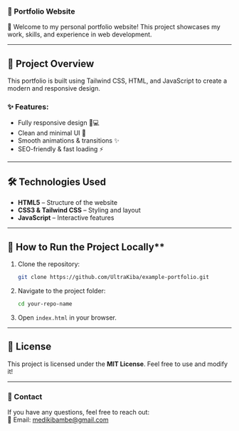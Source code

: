 ### **📌 Portfolio Website**  

🚀 Welcome to my personal portfolio website! This project showcases my work, skills, and experience in web development.  

---

## 📂 Project Overview 
This portfolio is built using Tailwind CSS, HTML, and JavaScript to create a modern and responsive design.  

### ✨ Features: 
- Fully responsive design 📱💻  
- Clean and minimal UI 🎨  
- Smooth animations & transitions ✨  
- SEO-friendly & fast loading ⚡  

---

## 🛠️ Technologies Used 
- **HTML5** – Structure of the website  
- **CSS3 & Tailwind CSS** – Styling and layout  
- **JavaScript** – Interactive features  

---

## 🚀 How to Run the Project Locally**  
1. Clone the repository:  
   ```sh
   git clone https://github.com/UltraKiba/example-portfolio.git
   ```
2. Navigate to the project folder:  
   ```sh
   cd your-repo-name
   ```
3. Open `index.html` in your browser.  

---

## **📜 License**  
This project is licensed under the **MIT License**. Feel free to use and modify it!  

---

### **📧 Contact**  
If you have any questions, feel free to reach out:  
📩 Email: [medikibambe@gmail.com](mailto:medikibambe@gmail.com)  

